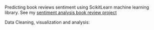 Predicting book reviews sentiment using ScikitLearn machine learning library. 
See my [sentiment analysis book review project](/SkLearn)


Data Cleaning, visualization and analysis:

